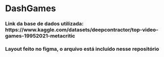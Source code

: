 # DashGames

<h3>Link da base de dados utilizada: https://www.kaggle.com/datasets/deepcontractor/top-video-games-19952021-metacritic</h3>
<h3>Layout feito no figma, o arquivo está incluído nesse repositório</h3>
